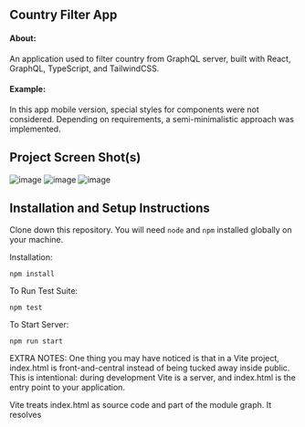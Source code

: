 ## Country Filter App

#### About:

An application used to filter country from GraphQL server, built with React, GraphQL, TypeScript, and TailwindCSS.

#### Example:

In this app mobile version, special styles for components were not considered. Depending on requirements, a semi-minimalistic approach was implemented.

## Project Screen Shot(s)
![image](https://github.com/aidar64kz/country-filter-app/assets/63362087/fd32854a-ea7a-4fdc-b03b-dca50ce55c8d)
![image](https://github.com/aidar64kz/country-filter-app/assets/63362087/dd11d165-2267-415c-9043-524d6aba6b94)
![image](https://github.com/aidar64kz/country-filter-app/assets/63362087/980f1f58-f59f-473d-a5ec-a4f9653fe885)





## Installation and Setup Instructions

Clone down this repository. You will need `node` and `npm` installed globally on your machine.  

Installation:

`npm install`  

To Run Test Suite:  

`npm test`  

To Start Server:

`npm run start`  

EXTRA NOTES:
One thing you may have noticed is that in a Vite project, index.html is front-and-central instead of being tucked away inside public. This is intentional: during development Vite is a server, and index.html is the entry point to your application.

Vite treats index.html as source code and part of the module graph. It resolves <script type="module" src="..."> that references your JavaScript source code. Even inline <script type="module"> and CSS referenced via <link href> also enjoy Vite-specific features. In addition, URLs inside index.html are automatically rebased so there's no need for special %PUBLIC_URL% placeholders.
